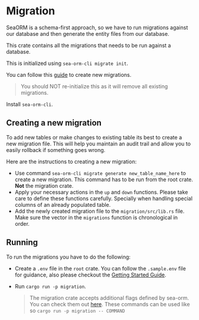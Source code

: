 # Migration

SeaORM is a schema-first approach, so we have to run migrations against our database and then generate the entity files from our database.

This crate contains all the migrations that needs to be run against a database.

This is initialized using `sea-orm-cli migrate init`.

You can follow this [guide](https://www.sea-ql.org/sea-orm-tutorial/ch01-02-migration-cli.html#define-the-migrations) to create new migrations.

> You should NOT re-initialize this as it will remove all existing migrations.

Install `sea-orm-cli`.

## Creating a new migration

To add new tables or make changes to existing table its best to create a new migration file. This will help you maintain an audit trail and allow you to easily rollback if something goes wrong.

Here are the instructions to creating a new migration:

- Use command `sea-orm-cli migrate generate new_table_name_here` to create a new migration. This command has to be run from the root crate. **Not** the migration crate.
- Apply your necessary actions in the `up` and `down` functions. Please take care to define these functions carefully. Specially when handling special columns of an already populated table.
- Add the newly created migration file to the `migration/src/lib.rs` file. Make sure the vector in the `migrations` function is chronological in order.

## Running
To run the migrations you have to do the following:

* Create a `.env` file in the `root` crate. You can follow the `.sample.env` file for guidance, also please checkout the [Getting Started Guide](../Readme.md#getting-started).

* Run `cargo run -p migration`.
	> The migration crate accepts additional flags defined by sea-orm. You can check them out [here](https://www.sea-ql.org/SeaORM/docs/migration/running-migration/#command-line-interface-cli).
	> These commands can be used like so `cargo run -p migration -- COMMAND`

